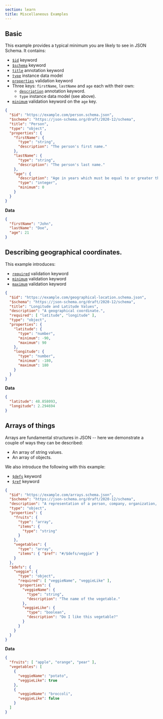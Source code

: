 ```yaml
---
section: learn
title: Miscellaneous Examples
---
```


## Basic

This example provides a typical minimum you are likely to see in JSON Schema. It contains:

* [`$id`](https://json-schema.org/draft/2020-12/json-schema-core.html#rfc.section.8.2.1) keyword
* [`$schema`](https://json-schema.org/draft/2020-12/json-schema-core.html#rfc.section.8.1.1) keyword
* [`title`](https://json-schema.org/draft/2020-12/json-schema-validation.html#rfc.section.9.1) annotation keyword
* [`type`](https://json-schema.org/draft/2020-12/json-schema-validation.html#rfc.section.6.1.1) instance data model
* [`properties`](https://json-schema.org/draft/2020-12/json-schema-core.html#rfc.section.10.3.2.1) validation keyword
* Three keys: `firstName`, `lastName` and `age` each with their own:
  * [`description`](https://json-schema.org/draft/2020-12/json-schema-validation.html#rfc.section.9.1) annotation keyword.
  * `type` instance data model (see above).
* [`minimum`](https://json-schema.org/draft/2020-12/json-schema-validation.html#rfc.section.6.2.4) validation keyword on the `age` key.

```json
{
  "$id": "https://example.com/person.schema.json",
  "$schema": "https://json-schema.org/draft/2020-12/schema",
  "title": "Person",
  "type": "object",
  "properties": {
    "firstName": {
      "type": "string",
      "description": "The person's first name."
    },
    "lastName": {
      "type": "string",
      "description": "The person's last name."
    },
    "age": {
      "description": "Age in years which must be equal to or greater than zero.",
      "type": "integer",
      "minimum": 0
    }
  }
}
```

**Data**

```json
{
  "firstName": "John",
  "lastName": "Doe",
  "age": 21
}
```

## Describing geographical coordinates.

This example introduces:

* [`required`](https://json-schema.org/draft/2020-12/json-schema-validation.html#rfc.section.6.5.3) validation keyword
* [`minimum`](https://json-schema.org/draft/2020-12/json-schema-validation.html#rfc.section.6.2.4) validation keyword
* [`maximum`](https://json-schema.org/draft/2020-12/json-schema-validation.html#rfc.section.6.2.2) validation keyword

```json
{
  "$id": "https://example.com/geographical-location.schema.json",
  "$schema": "https://json-schema.org/draft/2020-12/schema",
  "title": "Longitude and Latitude Values",
  "description": "A geographical coordinate.",
  "required": [ "latitude", "longitude" ],
  "type": "object",
  "properties": {
    "latitude": {
      "type": "number",
      "minimum": -90,
      "maximum": 90
    },
    "longitude": {
      "type": "number",
      "minimum": -180,
      "maximum": 180
    }
  }
}
```

**Data**

```json
{
  "latitude": 48.858093,
  "longitude": 2.294694
}
```

## Arrays of things

Arrays are fundamental structures in JSON -- here we demonstrate a couple of ways they can be described:

* An array of string values.
* An array of objects.

We also introduce the following with this example:

* [`$defs`](https://json-schema.org/draft/2020-12/json-schema-core.html#rfc.section.8.2.4) keyword
* [`$ref`](https://json-schema.org/draft/2020-12/json-schema-core.html#rfc.section.8.2.3.1) keyword

```json
{
  "$id": "https://example.com/arrays.schema.json",
  "$schema": "https://json-schema.org/draft/2020-12/schema",
  "description": "A representation of a person, company, organization, or place",
  "type": "object",
  "properties": {
    "fruits": {
      "type": "array",
      "items": {
        "type": "string"
      }
    },
    "vegetables": {
      "type": "array",
      "items": { "$ref": "#/$defs/veggie" }
    }
  },
  "$defs": {
    "veggie": {
      "type": "object",
      "required": [ "veggieName", "veggieLike" ],
      "properties": {
        "veggieName": {
          "type": "string",
          "description": "The name of the vegetable."
        },
        "veggieLike": {
          "type": "boolean",
          "description": "Do I like this vegetable?"
        }
      }
    }
  }
}
```

**Data**

```json
{
  "fruits": [ "apple", "orange", "pear" ],
  "vegetables": [
    {
      "veggieName": "potato",
      "veggieLike": true
    },
    {
      "veggieName": "broccoli",
      "veggieLike": false
    }
  ]
}
```
